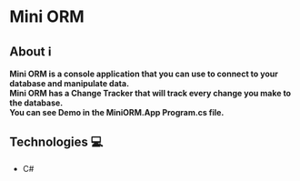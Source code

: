 # Mini ORM

## About ℹ️

<strong>
Mini ORM is a console application that you can use to connect to your database and manipulate data.
<br />
Mini ORM has a Change Tracker that will track every change you make to the database.
<br />
You can see Demo in the MiniORM.App Program.cs file.
</strong>

## Technologies 💻

- C#
